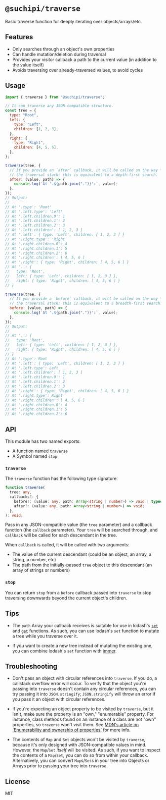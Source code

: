 # `@suchipi/traverse`

Basic traverse function for deeply iterating over objects/arrays/etc.

## Features

- Only searches through an object's own properties
- Can handle mutation/deletion during traversal
- Provides your visitor callback a path to the current value (in addition to the value itself)
- Avoids traversing over already-traversed values, to avoid cycles

## Usage

```js
import { traverse } from "@suchipi/traverse";

// It can traverse any JSON-compatible structure.
const tree = {
  type: "Root",
  left: {
    type: "Left",
    children: [1, 2, 3],
  },
  right: {
    type: "Right",
    children: [4, 5, 6],
  },
};

traverse(tree, {
  // If you provide an `after` callback, it will be called on the way *up*
  // the traversal stack; this is equivalent to a depth-first search.
  after: (value, path) => {
    console.log(`At '.${path.join(".")}':`, value);
  },
});
// Output:
//
// At '.type': 'Root'
// At '.left.type': 'Left'
// At '.left.children.0': 1
// At '.left.children.1': 2
// At '.left.children.2': 3
// At '.left.children': [ 1, 2, 3 ]
// At '.left': { type: 'Left', children: [ 1, 2, 3 ] }
// At '.right.type': 'Right'
// At '.right.children.0': 4
// At '.right.children.1': 5
// At '.right.children.2': 6
// At '.right.children': [ 4, 5, 6 ]
// At '.right': { type: 'Right', children: [ 4, 5, 6 ] }
// At '.': {
//   type: 'Root',
//   left: { type: 'Left', children: [ 1, 2, 3 ] },
//   right: { type: 'Right', children: [ 4, 5, 6 ] }
// }

traverse(tree, {
  // If you provide a `before` callback, it will be called on the way *down*
  // the traversal stack; this is equivalent to a breadth-first search.
  before: (value, path) => {
    console.log(`At '.${path.join(".")}':`, value);
  },
});
// Output:
//
// At '.': {
//   type: 'Root',
//   left: { type: 'Left', children: [ 1, 2, 3 ] },
//   right: { type: 'Right', children: [ 4, 5, 6 ] }
// }
// At '.type': Root
// At '.left': { type: 'Left', children: [ 1, 2, 3 ] }
// At '.left.type': Left
// At '.left.children': [ 1, 2, 3 ]
// At '.left.children.0': 1
// At '.left.children.1': 2
// At '.left.children.2': 3
// At '.right': { type: 'Right', children: [ 4, 5, 6 ] }
// At '.right.type': Right
// At '.right.children': [ 4, 5, 6 ]
// At '.right.children.0': 4
// At '.right.children.1': 5
// At '.right.children.2': 6
```

## API

This module has two named exports:

- A function named `traverse`
- A Symbol named `stop`

### `traverse`

The `traverse` function has the following type signature:

```ts
function traverse(
  tree: any,
  callbacks?: {
    before?: (value: any, path: Array<string | number>) => void | typeof stop;
    after?: (value: any, path: Array<string | number>) => void;
  },
): void;
```

Pass in any JSON-compatible value (the `tree` parameter) and a callback function (the `callback` parameter). Your `tree` will be searched through, and `callback` will be called for each descendant in the tree.

When `callback` is called, it will be called with two arguments:

- The value of the current descendant (could be an object, an array, a string, a number, etc)
- The path from the initially-passed `tree` object to this descendant (an array of strings or numbers)

### `stop`

You can return `stop` from a `before` callback passed into `traverse` to stop traversing downwards beyond the current object's children.

## Tips

- The `path` Array your callback receives is suitable for use in lodash's [`set`](https://lodash.com/docs/4.17.15#set) and [`get`](https://lodash.com/docs/4.17.15#get) functions. As such, you can use lodash's `set` function to mutate a tree while you traverse over it.

- If you want to create a new tree instead of mutating the existing one, you can combine lodash's `set` function with [immer](https://www.npmjs.com/package/immer).

## Troubleshooting

- Don't pass an object with circular references into `traverse`. If you do, a callstack overflow error will occur. To verify that the object you're passing into `traverse` doesn't contain any circular references, you can try passing it into `JSON.stringify`; `JSON.stringify` will throw an error if you pass it an object with circular references.

- If you're expecting an object property to be visited by `traverse`, but it isn't, make sure the property is an "own," "enumerable" property. For instance, class methods found on an instance of a class are not "own" properties, so `traverse` won't visit them. See [MDN's article on 'Enumerability and ownership of properties'](https://developer.mozilla.org/en-US/docs/Web/JavaScript/Enumerability_and_ownership_of_properties) for more info.

- The contents of `Map` and `Set` objects won't be visited by `traverse`, because it's only designed with JSON-compatible values in mind. However, the `Map`/`Set` _itself_ will be visited. As such, if you want to inspect the contents of a `Map`/`Set`, you can do so from within your callback. Alternatively, you can convert `Map`s/`Set`s in your tree into Objects or Arrays prior to passing your tree into `traverse`.

## License

MIT
